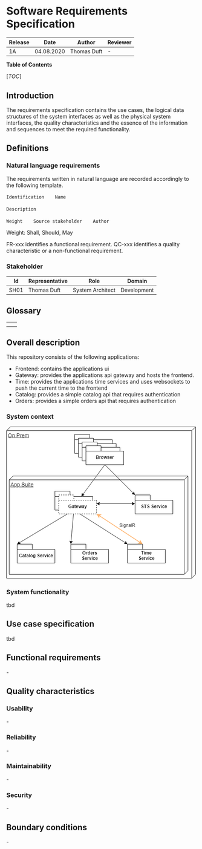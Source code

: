 
# Software Requirements Specification

| Release | Date       | Author           | Reviewer         |
| ------- | ---------- | ---------------- | -----------------|
| 1A      | 04.08.2020 | Thomas Duft      | -                |


**Table of Contents**

[_TOC_]

## Introduction

The requirements specification contains the use cases, the logical data structures of the system
interfaces as well as the physical system interfaces, the quality characteristics and the essence of
the information and sequences to meet the required functionality.

## Definitions

### Natural language requirements

The requirements written in natural language are recorded accordingly to the following template.

```
Identification    Name

Description

Weight    Source stakeholder    Author
```

Weight: Shall, Should, May

FR-xxx identifies a functional requirement.
QC-xxx identifies a quality characteristic or a non-functional requirement.

### Stakeholder

|  Id  | Representative            | Role                                    | Domain      |
| :--: | ------------------------- | --------------------------------------- | ----------- |
| SH01 | Thomas Duft               | System Architect                        | Development |


## Glossary

|      |      |
| ---- | ---- |
|      |      |
|      |      |


## Overall description

This repository consists of the following applications:

- Frontend: contains the applications ui
- Gateway: provides the applications api gateway and hosts the frontend.
- Time: provides the applications time services and uses websockets to push the current time to the frontend
- Catalog: provides a simple catalog api that requires authentication
- Orders: provides a simple orders api that requires authentication


### System context

![System context](assets/system-context.png)

### System functionality

tbd

## Use case specification

tbd


## Functional requirements
\-


## Quality characteristics

### Usability
\-

### Reliability
\-

### Maintainability
\-

### Security
\-


## Boundary conditions
\-

